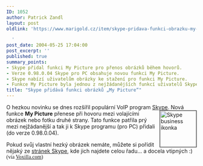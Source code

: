 ```yaml
---
ID: 1052
author: Patrick Zandl
layout: post
oldlink: 'https://www.marigold.cz/item/skype-pridava-funkci-obrazku-my-picture

  '
post_date: 2004-05-25 17:04:00
post_excerpt: ''
published: true
summary_points:
- Skype přidal funkci My Picture pro přenos obrázků během hovorů.
- Verze 0.98.0.04 Skype pro PC obsahuje novou funkci My Picture.
- Skype nabízí uživatelům obrázky ke stažení pro funkci My Picture.
- Funkce My Picture byla jednou z nejžádanějších funkcí uživatelů Skype.
title: "Skype přidává funkci obrázků „My Picture“"
---
```


<p>
O hezkou novinku se dnes rozšířil populární VoIP program <A href="http://www.skype.com/" target=_blank>Skype</A>. Nová funkce <STRONG>My Picture</STRONG> <IMG height=96 alt="Skype business ikonka" src="/wp-content/uploads/business-skype.jpg" width=96 align=right border=1>přenese při hovoru mezi volajícími obrázek nebo fotku druhé strany. Tato funkce patřila prý mezi nejžádanější a tak ji k Skype programu (pro PC) přidali (do verze 0.98.0.04).</p>

<p>
Pokud svůj vlastní hezký obrázek nemáte, můžete si pořídit nějaký ze <A href="http://www.skype.com/download_avatars.html" target=_blank>stránek Skype</A>, kde jich najdete celou řadu... a docela vtipných :)<FONT face=Times> (via <A href="http://voxilla.com/modules.php?op=modload&amp;name=News&amp;file=article&amp;sid=68" target=_blank>Voxilla.com</A>)</FONT></p>
